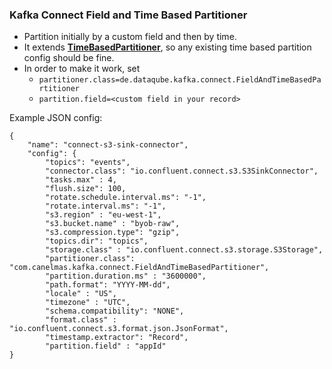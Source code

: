 ### Kafka Connect Field and Time Based Partitioner

- Partition initially by a custom field and then by time.
- It extends **[TimeBasedPartitioner](https://github.com/confluentinc/kafka-connect-storage-common/blob/master/partitioner/src/main/java/io/confluent/connect/storage/partitioner/TimeBasedPartitioner.java)**, so any existing time based partition config should be fine.
- In order to make it work, set 
    - `partitioner.class=de.dataqube.kafka.connect.FieldAndTimeBasedPartitioner` 
    - `partition.field=<custom field in your record>`

Example JSON config:
```
{
    "name": "connect-s3-sink-connector",
    "config": {
        "topics": "events",
        "connector.class": "io.confluent.connect.s3.S3SinkConnector",
        "tasks.max" : 4,
        "flush.size": 100,
        "rotate.schedule.interval.ms": "-1",
        "rotate.interval.ms": "-1",
        "s3.region" : "eu-west-1",
        "s3.bucket.name" : "byob-raw",
        "s3.compression.type": "gzip",
        "topics.dir": "topics",
        "storage.class" : "io.confluent.connect.s3.storage.S3Storage",
        "partitioner.class": "com.canelmas.kafka.connect.FieldAndTimeBasedPartitioner",
        "partition.duration.ms" : "3600000",
        "path.format": "YYYY-MM-dd",
        "locale" : "US",
        "timezone" : "UTC",
        "schema.compatibility": "NONE",
        "format.class" : "io.confluent.connect.s3.format.json.JsonFormat",
        "timestamp.extractor": "Record",
        "partition.field" : "appId"
}
```